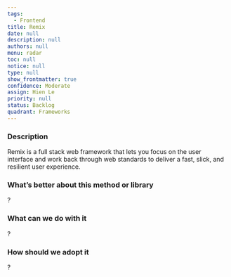 ```yaml
---
tags: 
  - Frontend
title: Remix
date: null
description: null
authors: null
menu: radar
toc: null
notice: null
type: null
show_frontmatter: true
confidence: Moderate
assign: Hien Le
priority: null
status: Backlog
quadrant: Frameworks
---
```


<!-- table_of_contents cc398275-0217-49b0-8dad-a998b243c918 -->

### Description

Remix is a full stack web framework that lets you focus on the user interface and work back through web standards to deliver a fast, slick, and resilient user experience.

### What’s better about this method or library

?

### What can we do with it

?

### How should we adopt it

?

<!-- child_database e4755feb-bb96-41e4-ab63-52efa9befea2 -->
